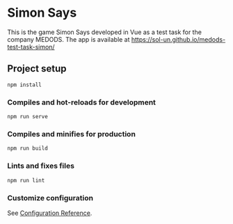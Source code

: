 # Simon Says

This is the game Simon Says developed in Vue as a test task for the company MEDODS. The app is available at https://sol-un.github.io/medods-test-task-simon/
## Project setup
```
npm install
```

### Compiles and hot-reloads for development
```
npm run serve
```

### Compiles and minifies for production
```
npm run build
```

### Lints and fixes files
```
npm run lint
```

### Customize configuration
See [Configuration Reference](https://cli.vuejs.org/config/).
